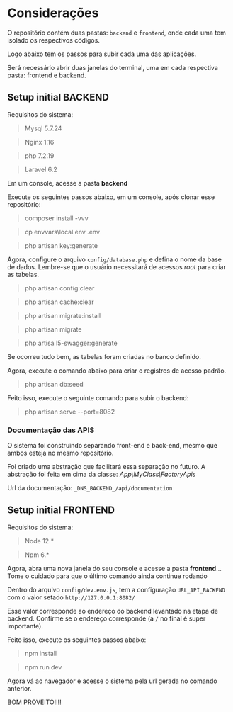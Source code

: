 # Considerações

O repositório contém duas pastas: `backend` e `frontend`, onde cada uma tem isolado os respectivos códigos.

Logo abaixo tem os passos para subir cada uma das aplicações.

Será necessário abrir duas janelas do terminal, uma em cada respectiva pasta: frontend e backend.

## Setup initial BACKEND

Requisitos do sistema:

> Mysql 5.7.24

> Nginx 1.16

> php 7.2.19

> Laravel 6.2

Em um console, acesse a pasta **backend**

Execute os seguintes passos abaixo, em um console, após clonar esse repositório:

> composer install -vvv

> cp envvars\local.env .env

> php artisan key:generate

Agora, configure o arquivo `config/database.php` e defina o nome da base de dados.
Lembre-se que o usuário necessitará de acessos *root* para criar as tabelas.

> php artisan config:clear

> php artisan cache:clear

> php artisan migrate:install

> php artisan migrate

> php artisa l5-swagger:generate

Se ocorreu tudo bem, as tabelas foram criadas no banco definido.

Agora, execute o comando abaixo para criar o registros de acesso padrão.

> php artisan db:seed

Feito isso, execute o seguinte comando para subir o backend:

> php artisan serve --port=8082

### Documentação das APIS

O sistema foi construindo separando front-end e back-end, mesmo que ambos esteja
no mesmo repositório. 

Foi criado uma abstração que facilitará essa separação no futuro. 
A abstração foi feita em cima da classe: *App\MyClass\FactoryApis*

Url da documentação: `_DNS_BACKEND_/api/documentation`

## Setup initial FRONTEND

Requisitos do sistema:

> Node 12.*

> Npm 6.*

Agora, abra uma nova janela do seu console e acesse a pasta **frontend**... Tome o cuidado para que o último comando ainda continue rodando

Dentro do arquivo `config/dev.env.js`, tem a configuração `URL_API_BACKEND` com o valor setado `http://127.0.0.1:8082/`

Esse valor corresponde ao endereço do backend levantado na etapa de backend. Confirme se o endereço corresponde (a `/` no final é super importante).

Feito isso, execute os seguintes passos abaixo:

> npm install

> npm run dev

Agora vá ao navegador e acesse o sistema pela url gerada no comando anterior.

BOM PROVEITO!!!!

